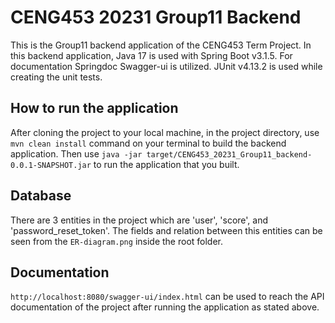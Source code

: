 # CENG453 20231 Group11 Backend

This is the Group11 backend application of the CENG453 Term Project. In this backend application, Java 17 is used with Spring Boot v3.1.5. For documentation Springdoc Swagger-ui is utilized. JUnit v4.13.2 is used while creating the unit tests.

## How to run the application

After cloning the project to your local machine, in the project directory, use `mvn clean install` command on your terminal to build the backend application. Then use `java -jar target/CENG453_20231_Group11_backend-0.0.1-SNAPSHOT.jar` to run the application that you built. 

## Database

There are 3 entities in the project which are 'user', 'score', and 'password_reset_token'. The fields and relation between this entities can be seen from the `ER-diagram.png` inside the root folder.

## Documentation

`http://localhost:8080/swagger-ui/index.html` can be used to reach the API documentation of the project after running the application as stated above.
